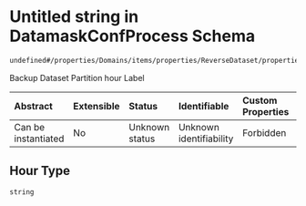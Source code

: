 # Untitled string in DatamaskConfProcess Schema

```txt
undefined#/properties/Domains/items/properties/ReverseDataset/properties/BackupDatasetPartitionLabels/properties/Hour
```

Backup Dataset Partition hour Label

| Abstract            | Extensible | Status         | Identifiable            | Custom Properties | Additional Properties | Access Restrictions | Defined In                                                                |
| :------------------ | :--------- | :------------- | :---------------------- | :---------------- | :-------------------- | :------------------ | :------------------------------------------------------------------------ |
| Can be instantiated | No         | Unknown status | Unknown identifiability | Forbidden         | Allowed               | none                | [datamask.schema.json\*](out/datamask.schema.json "open original schema") |

## Hour Type

`string`
